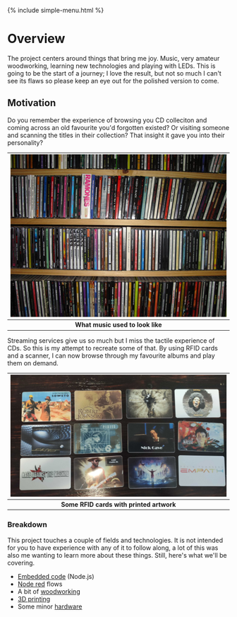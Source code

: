 {% include simple-menu.html %}

# Overview

The project centers around things that bring me joy. Music, very amateur woodworking, learning new technologies and playing with LEDs.
This is going to be the start of a journey; I love the result, but not so much I can't see its flaws so please keep an eye out for the polished version to come.

## Motivation

Do you remember the experience of browsing you CD colleciton and coming across an old favourite you'd forgotten existed?
Or visiting someone and scanning the titles in their collection? That insight it gave you into their personality?

|![CDs](images/cds.jpg?raw=true "Ah, nostalgia!")|
|:--:|
| <b>What music used to look like</b>|

Streaming services give us so much but I miss the tactile experience of CDs. So this is my attempt to recreate some of that. By using RFID cards and a scanner, I can now browse through my favourite albums and play them on demand.

|![Cards](images/albums.jpg?raw=true "Albums")|
|:--:|
| <b>Some RFID cards with printed artwork</b>|


### Breakdown

This project touches a couple of fields and technologies. It is not intended for you to have experience with any of it to follow along, a lot of this was also me wanting to learn more about these things. Still, here's what we'll be covering.

- [Embedded code](code.md) (Node.js)
- [Node red](nodered.md) flows
- A bit of [woodworking](woodwork.md)
- [3D printing](printed_parts.md)
- Some minor [hardware](hardware.md)
